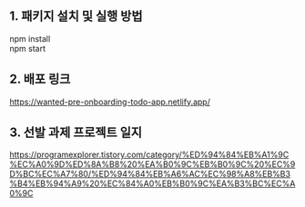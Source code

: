 ## 1. 패키지 설치 및 실행 방법

npm install<br>
npm start

## 2. 배포 링크

https://wanted-pre-onboarding-todo-app.netlify.app/

## 3. 선발 과제 프로젝트 일지

https://programexplorer.tistory.com/category/%ED%94%84%EB%A1%9C%EC%A0%9D%ED%8A%B8%20%EA%B0%9C%EB%B0%9C%20%EC%9D%BC%EC%A7%80/%ED%94%84%EB%A6%AC%EC%98%A8%EB%B3%B4%EB%94%A9%20%EC%84%A0%EB%B0%9C%EA%B3%BC%EC%A0%9C
